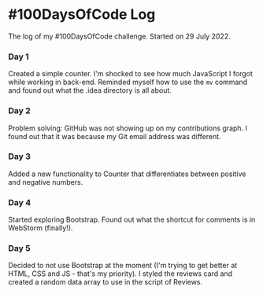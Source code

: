 # #100DaysOfCode Log
The log of my #100DaysOfCode challenge. Started on 29 July 2022.

### Day 1
Created a simple counter. I'm shocked to see how much JavaScript
I forgot while working in back-end. Reminded myself how to use 
the ```mv``` command and found out what the .idea directory is
all about.

### Day 2
Problem solving: GitHub was not showing up on my contributions graph. I found out that it was because my Git email address was different.

### Day 3
Added a new functionality to Counter that differentiates
between positive and negative numbers.

### Day 4
Started exploring Bootstrap. Found out what the shortcut for comments
is in WebStorm (finally!).

### Day 5
Decided to not use Bootstrap at the moment (I'm trying to get better at HTML, CSS and JS - that's my priority). I styled the reviews card and created a random data array to use in the script of Reviews.